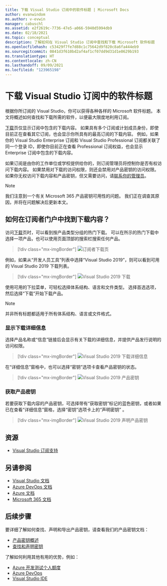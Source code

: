 ```yaml
---
title: 下载 Visual Studio 订阅中的软件标题 | Microsoft Docs
author: evanwindom
ms.author: v-evwin
manager: cabuschl
ms.assetid: e2f2619c-7736-47e5-a066-5940d5994db9
ms.date: 02/18/2021
ms.topic: conceptual
description: 了解如何在 Visual Studio 订阅中查找和下载 Microsoft 软件标题
ms.openlocfilehash: c53429f7fe7d88c1c75642d9f820c8a6fa444eb9
ms.sourcegitcommit: 0841d3f610bd2af4af1cf07dd9d31d1e0629b193
ms.translationtype: HT
ms.contentlocale: zh-CN
ms.lasthandoff: 09/09/2021
ms.locfileid: "123965198"
---
```

# <a name="downloading-software-titles-in-visual-studio-subscriptions"></a>下载 Visual Studio 订阅中的软件标题
根据你所订阅的 Visual Studio，你可以获得各种各样的 Microsoft 软件标题。  本文将概述如何查找和下载所需的软件，以便最大限度地利用订阅。 

[下载](https://my.visualstudio.com/downloads/featured)页仅显示订阅中包含的下载内容。  如果具有多个订阅或计划成员身份，即使目前正在查看其它订阅，也会显示你所具有的最高订阅的下载内容。  例如，如果你的 Visual Studio Enterprise 订阅和 Visual Studio Professional 订阅都关联了同一个登录 ID，即使你目前正在查看 Professional 订阅权益，也会显示 Enterprise 订阅中包含的下载内容。  

如果订阅是由你的工作单位或学校提供给你的，则订阅管理员将控制你是否有权访问下载内容。 如果禁用对下载的访问权限，则还会禁用对产品密钥的访问权限。 如果你无权访问下载内容和产品密钥，但又需要访问，请[联系你的管理员](contact-my-admin.md)。

> [!NOTE]
> 我们注意到一个有关 Microsoft 365 产品密钥可用性的问题。  我们正在调查其原因，并将在问题解决后更新本文。 

## <a name="how-do-i-find-downloads-in-the-subscriber-portal"></a>如何在订阅者门户中找到下载内容？
访问[下载](https://my.visualstudio.com/downloads/featured?wt.mc_id=o~msft~docs)页时，可以看到按产品类型分组的热门下载。  可以在所示的热门下载中选择一项产品，也可以使用页面顶部的搜索栏搜索任何产品。
> [!div class="mx-imgBorder"]
> ![订阅者下载页](_img/subscriber-downloads/subscriber-downloads-resized.png "当选择“下载”边栏选项卡时，将显示最热门的下载内容。")

例如，如果从“开发人员工具”列表中选择“Visual Studio 2019”，则可以看到可用的 Visual Studio 2019 下载列表。
> [!div class="mx-imgBorder"]
> ![Visual Studio 2019 下载](_img/subscriber-downloads/vs2019-product-list.png "当你选择一个产品时，将显示可用版本的列表。")

使用可用的下拉菜单，可轻松选择体系结构、语言和文件类型。 选择首选选项，然后选择“下载”开始下载产品。

> [!NOTE]
> 并非所有标题都适用于所有体系结构、语言或文件格式。  

### <a name="displaying-download-details"></a>显示下载详细信息
选择产品名称或“信息”链接后会显示有关下载的详细信息，并提供产品发行说明的访问权限。
> [!div class="mx-imgBorder"]
> ![Visual Studio 2019 下载详细信息](_img/subscriber-downloads/vs2019-info.png "“信息”选项卡显示有关下载的信息，并提供发行说明的相关信息。")

在“详细信息”窗格中，也可以选择“密钥”选项卡查看产品密钥的状态。
> [!div class="mx-imgBorder"]
> ![Visual Studio 2019 产品密钥](_img/subscriber-downloads/vs2019-keys.png "“密钥”选项卡显示剩余的密钥数，并允许声明可用密钥。")

### <a name="obtaining-product-keys"></a>获取产品密钥
若要获取下载内容的产品密钥，可选择带有“获取密钥”标记的蓝色密钥，或者如果已在查看“详细信息”窗格，选择“密钥”选项卡上的“声明密钥”  。
> [!div class="mx-imgBorder"]
> ![Visual Studio 2019 声明产品密钥](_img/subscriber-downloads/vs2019-claim-keys.png "选择“声明密钥”可以声明剩余的密钥。")

## <a name="resources"></a>资源
- [Visual Studio 订阅支持](https://my.visualstudio.com/gethelp)

## <a name="see-also"></a>另请参阅
- [Visual Studio 文档](/visualstudio/)
- [Azure DevOps 文档](/azure/devops/)
- [Azure 文档](/azure/)
- [Microsoft 365 文档](/microsoft-365/)

## <a name="next-steps"></a>后续步骤
要详细了解如何查找、声明和导出产品密钥，请查看我们的产品密钥文档：
- [产品密钥概述](product-keys.md)
- [查找和声明密钥](find-keys.md)

了解如何利用其他有用的优势，例如：
- [Azure 开发测试个人额度](vs-azure.md)
- [Azure DevOps](vs-azure-devops.md)
- [Visual Studio IDE](vs-ide-benefit.md)